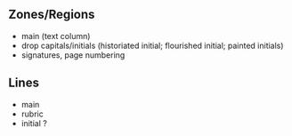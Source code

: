 

## Zones/Regions

- main (text column)
- drop capitals/initials (historiated initial; flourished initial; painted initials)
- signatures, page numbering

## Lines

- main
- rubric
- initial ?
